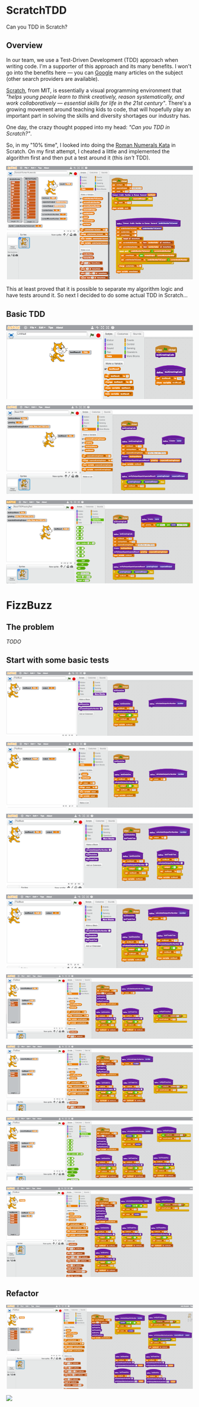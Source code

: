 # ScratchTDD

Can you TDD in Scratch?

## Overview

In our team, we use a Test-Driven Development (TDD) approach when writing code. I'm a supporter of this approach and its many benefits. I won't go into the benefits here — you can [Google](https://www.google.co.uk/search?q=test%20driven%20development) many articles on the subject (other search providers are available).

[Scratch](https://scratch.mit.edu), from MIT, is essentially a visual programming environment that _"helps young people learn to think creatively, reason systematically, and work collaboratively — essential skills for life in the 21st century"_. There's a growing movement around teaching kids to code, that will hopefully play an important part in solving the skills and diversity shortages our industry has.

One day, the crazy thought popped into my head: _"Can you TDD in Scratch?"_.

So, in my "10% time", I looked into doing the [Roman Numerals Kata](http://codingdojo.org/kata/RomanNumerals/) in Scratch. On my first attempt, I cheated a little and implemented the algorithm first and then put a test around it (this _isn't_ TDD).

![](Roman.png)

This at least proved that it is possible to separate my algorithm logic and have tests around it. So next I decided to do some actual TDD in Scratch...

## Basic TDD

![](EmptyTest.png)

![](BasicTDDFailingTest.png)

![](BasicTDDPassingTest.png)

# FizzBuzz

## The problem

_TODO_

## Start with some basic tests

![](FizzBuzz01_FailingTest.png)

![](FizzBuzz02_PassingTest.png)

![](FizzBuzz03_FailingFor2.png)

![](FizzBuzz04_ProblematicPassing2.png)

![](FizzBuzz05_TestResultsFailing.png)

![](FizzBuzz06_TestResultsPassing.png)

![](FizzBuzz07_TestFizz.png)

![](FizzBuzz08_NextFizz.png)

## Refactor

![](FizzBuzz09_RefactorStep1.png)

![](FizzBuzz09_TableTest.png)
